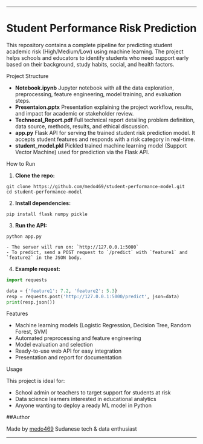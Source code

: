 ***

# Student Performance Risk Prediction

This repository contains a complete pipeline for predicting student academic risk (High/Medium/Low) using machine learning. The project helps schools and educators to identify students who need support early based on their background, study habits, social, and health factors.

Project Structure

- **Notebook.ipynb**
Jupyter notebook with all the data exploration, preprocessing, feature engineering, model training, and evaluation steps.
- **Presentaion.pptx**
Presentation explaining the project workflow, results, and impact for academic or stakeholder review.
- **Technecal_Report.pdf**
Full technical report detailing problem definition, data source, methods, results, and ethical discussion.
- **app.py**
Flask API for serving the trained student risk prediction model. It accepts student features and responds with a risk category in real-time.
- **student_model.pkl**
Pickled trained machine learning model (Support Vector Machine) used for prediction via the Flask API.


How to Run

1. **Clone the repo:**

```
git clone https://github.com/medo469/student-performance-model.git
cd student-performance-model
```

2. **Install dependencies:**

```
pip install flask numpy pickle
```

3. **Run the API:**

```
python app.py
```

    - The server will run on: `http://127.0.0.1:5000`
    - To predict, send a POST request to `/predict` with `feature1` and `feature2` in the JSON body.
4. **Example request:**

```python
import requests

data = {'feature1': 7.2, 'feature2': 5.3}
resp = requests.post('http://127.0.0.1:5000/predict', json=data)
print(resp.json())
```


Features

- Machine learning models (Logistic Regression, Decision Tree, Random Forest, SVM)
- Automated preprocessing and feature engineering
- Model evaluation and selection
- Ready-to-use web API for easy integration
- Presentation and report for documentation


Usage

This project is ideal for:

- School admin or teachers to target support for students at risk
- Data science learners interested in educational analytics
- Anyone wanting to deploy a ready ML model in Python


##Author

Made by [medo469](https://github.com/medo469)
Sudanese tech \& data enthusiast

***
